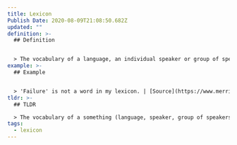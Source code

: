 ```yaml
---
title: Lexicon
Publish Date: 2020-08-09T21:08:50.682Z
updated: ""
definition: >-
  ## Definition


  > The vocabulary of a language, an individual speaker or group of speakers, or a subject. | [Source](https://www.merriam-webster.com/dictionary/lexicon)
example: >-
  ## Example


  > 'Failure' is not a word in my lexicon. | [Source](https://www.merriam-webster.com/dictionary/lexicon#note-1)
tldr: >-
  ## TLDR

  > The vocabulary of a something (language, speaker, group of speakers, or a subject). | [Source](https://www.merriam-webster.com/dictionary/lexicon)
tags:
  - lexicon
---
```

